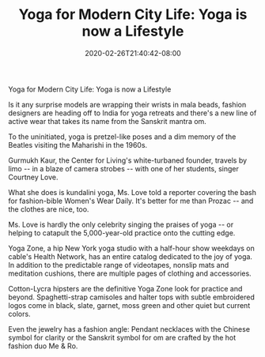 ﻿---
title: "Yoga for Modern City Life: Yoga is now a Lifestyle"
date: 2020-02-26T21:40:42-08:00
description: "yoga Tips for Web Success"
featured_image: "/images/yoga.jpg"
tags: ["yoga"]
---

Yoga for Modern City Life: Yoga is now a Lifestyle

Is it any surprise models are wrapping their wrists in mala beads, fashion designers are heading off to India for yoga retreats and there's a new line of active wear that takes its name from the Sanskrit mantra om.

To the uninitiated, yoga is pretzel-like poses and a dim memory of the Beatles visiting the Maharishi in the 1960s. 

Gurmukh Kaur, the Center for Living's white-turbaned founder, travels by limo -- in a blaze of camera strobes -- with one of her students, singer Courtney Love.

What she does is kundalini yoga, Ms. Love told a reporter covering the bash for fashion-bible Women's Wear Daily. It's better for me than Prozac -- and the clothes are nice, too.

Ms. Love is hardly the only celebrity singing the praises of yoga -- or helping to catapult the 5,000-year-old practice onto the cutting edge. 

Yoga Zone, a hip New York yoga studio with a half-hour show weekdays on cable's Health Network, has an entire catalog dedicated to the joy of yoga. In addition to the predictable range of videotapes, nonslip mats and meditation cushions, there are multiple pages of clothing and accessories.

Cotton-Lycra hipsters are the definitive Yoga Zone look for practice and beyond. Spaghetti-strap camisoles and halter tops with subtle embroidered logos come in black, slate, garnet, moss green and other quiet but current colors.

Even the jewelry has a fashion angle: Pendant necklaces with the Chinese symbol for clarity or the Sanskrit symbol for om are crafted by the hot fashion duo Me & Ro.

